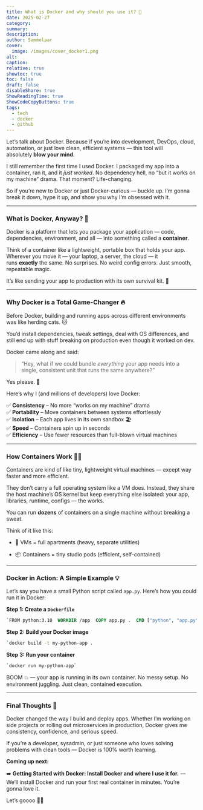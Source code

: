 ```yaml
---
title: What is Docker and why should you use it? 🐳
date: 2025-02-27
category: 
summary: 
description: 
author: Sammelaar
cover:
  image: /images/cover_docker1.png
alt: 
caption: 
relative: true
showtoc: true
toc: false
draft: false
disableShare: true
ShowReadingTime: true
ShowCodeCopyButtons: true
tags:
  - tech
  - docker
  - github
---
```

Let’s talk about Docker. Because if you’re into development, DevOps, cloud, automation, or just love clean, efficient systems — this tool will absolutely **blow your mind**.

I still remember the first time I used Docker. I packaged my app into a container, ran it, and it _just worked_. No dependency hell, no “but it works on my machine” drama. That moment? Life-changing.

So if you’re new to Docker or just Docker-curious — buckle up. I’m gonna break it down, hype it up, and show you why I’m obsessed with it.

---
### What is Docker, Anyway? 🤔
Docker is a platform that lets you package your application — code, dependencies, environment, and all — into something called a **container**.

Think of a container like a lightweight, portable box that holds your app. Wherever you move it — your laptop, a server, the cloud — it runs **exactly** the same. No surprises. No weird config errors. Just smooth, repeatable magic.

It’s like sending your app to production with its own survival kit. 🧳

---
### Why Docker is a Total Game-Changer 🔥
Before Docker, building and running apps across different environments was like herding cats. 🐱

You’d install dependencies, tweak settings, deal with OS differences, and still end up with stuff breaking on production even though it worked on dev.

Docker came along and said:

> “Hey, what if we could bundle _everything_ your app needs into a single, consistent unit that runs the same anywhere?”

Yes please. 🙌

Here’s why I (and millions of developers) love Docker:

✅ **Consistency** – No more “works on my machine” drama  
✅ **Portability** – Move containers between systems effortlessly  
✅ **Isolation** – Each app lives in its own sandbox 🏖️  
✅ **Speed** – Containers spin up in seconds  
✅ **Efficiency** – Use fewer resources than full-blown virtual machines

---
### How Containers Work 🧱✨
Containers are kind of like tiny, lightweight virtual machines — except way faster and more efficient.

They don’t carry a full operating system like a VM does. Instead, they share the host machine’s OS kernel but keep everything else isolated: your app, libraries, runtime, configs — the works.

You can run **dozens** of containers on a single machine without breaking a sweat.

Think of it like this:
- 💾 VMs = full apartments (heavy, separate utilities)
    
- 📦 Containers = tiny studio pods (efficient, self-contained)
    
---
### Docker in Action: A Simple Example 💡
Let’s say you have a small Python script called `app.py`. Here’s how you could run it in Docker:

**Step 1: Create a `Dockerfile`**

```Dockerfile
`FROM python:3.10  WORKDIR /app  COPY app.py .  CMD ["python", "app.py"]`
```

**Step 2: Build your Docker image**

```bash
`docker build -t my-python-app .
```

**Step 3: Run your container**

```bash
`docker run my-python-app`
```

BOOM 💥 — your app is running in its own container. No messy setup. No environment juggling. Just clean, contained execution.

---
### Final Thoughts 💭 
Docker changed the way I build and deploy apps. Whether I’m working on side projects or rolling out microservices in production, Docker gives me consistency, confidence, and serious speed.

If you’re a developer, sysadmin, or just someone who loves solving problems with clean tools — Docker is 100% worth learning.

**Coming up next:**  

➡️ **Getting Started with Docker: Install Docker and where I use it for.** — We’ll install Docker and run your first real container in minutes. You’re gonna love it.

Let’s goooo 🚀🐳